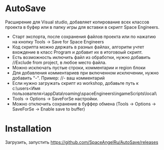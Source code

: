 # AutoSave
Расширение для Visual studio, добавляет копирование всех классов проекта в буфер или в папку игры для вставки в скрипт Space Engineers.
 - Старт экспорта, после сохранения файлов проекта или по нажатию на кнопку Tools -> Save for Space Engineers
 - Код скрипта можно держать в разных файлах, алгоритм учтет вхождение в класс Program и добавит их в итоговоый скрипт.
 - Есть возможность иключить файл из обработки, нужно добавить //Exclude from project, в любое место файла.
 - Можно исключать пустые строки, комментарии и region блоки
 - Для добавления комментариев при включенном исключении, нужно добавить "-". Пример: //- ваш комментарий
 - Если нужно загружать скрипт из workshop, добавьте путь к c:\users\<Имя пользователя>\appData\roaming\spaceEngineers\ingameScripts\local\
 - Tools -> Options -> SaveForSe настройки.
 - Можно отключить сохранение в буффер обмена (Tools -> Options -> SaveForSe -> Enable save to buffer)

# Installation
Загрузить, запустить
https://github.com/SpaceAngelRu/AutoSave/releases
